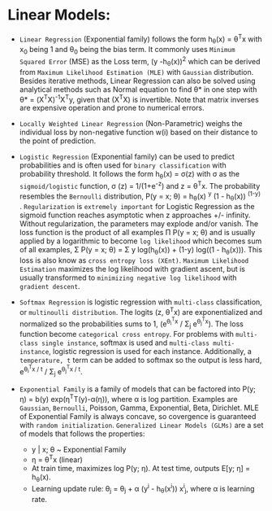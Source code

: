 #   Linear Models:

-   `Linear Regression` (Exponential family) follows the form h<sub>θ</sub>(x) = θ<sup>T</sup>x with x<sub>0</sub> being 1 and θ<sub>0</sub> being the bias term. It commonly uses `Minimum Squared Error` (MSE) as the Loss term, (y -h<sub>θ</sub>(x))<sup>2</sup> which can be derived from `Maximum Likelihood Estimation (MLE)` with `Gaussian` distribution. Besides iterative methods, Linear Regression can also be solved using analytical methods such as  Normal equation to find θ* in one step with θ* = (X<sup>T</sup>X)<sup>-1</sup>X<sup>T</sup>y, given that (X<sup>T</sup>X) is invertible. Note that matrix inverses are expensive operation and prone to numerical errors.

-   `Locally Weighted Linear Regression` (Non-Parametric) weighs the individual loss by non-negative function w(i) based on their distance to the point of prediction.

-   `Logistic Regression` (Exponential family) can be used to predict probabilities and is often used for `binary classification` with probability threshold. It follows the form h<sub>θ</sub>(x) = σ(z) with σ as the `sigmoid/logistic` function, σ (z) = 1/(1+e<sup>-z</sup>) and z = θ<sup>T</sup>x. The probability resembles the `Bernoulli` distribution, P(y = x; θ) = h<sub>θ</sub>(x) <sup>y</sup> (1 - h<sub>θ</sub>(x)) <sup> (1-y) </sup>. `Regularization` is `extremely important` for Logistic Regression as the sigmoid function reaches asymptotic when z approaches +/- infinity. Without regularization, the parameters may explode and/or vanish. The loss function is the product of all examples Π P(y = x; θ) and is usually applied by a logarithmic to become `log likelihood` which becomes sum of all examples, Σ P(y = x; θ) = Σ y log(h<sub>θ</sub>(x)) + (1-y) log((1 - h<sub>θ</sub>(x))). This loss is also know as `cross entropy loss (XEnt)`. `Maximum Likelihood Estimation` maximizes the log likelihood with gradient ascent, but is usually transformed to `minimizing negative log likelihood` with `gradient descent`.

-   `Softmax Regression` is logistic regression with `multi-class` classification, or `multinoulli distribution`. The logits (z, θ<sup>T</sup>x) are exponentialized and normalized so the probabilities sums to 1, (e<sup>θ<sub>i</sub><sup>T</sup>x</sup> / 	Σ<sub>j</sub> e<sup>θ<sub>j</sub><sup>T</sup>x</sup>). The loss function become `categorical cross entropy`. For problems with `multi-class single instance`, softmax is used and `multi-class multi-instance`, logistic regression is used for each instance. Additionally, a `temperature, t` term can be added to softmax so the output is less hard, e<sup>θ<sub>i</sub><sup>T</sup>x / t</sup> / 	Σ<sub>j</sub> e<sup>θ<sub>j</sub><sup>T</sup>x / t</sup>.

-   `Exponential Family` is a family of models that can be factored into P(y; η) = b(y) exp(η<sup>T</sup>T(y)-α(η)), where α is log partition. Examples are `Gaussian`, `Bernoulli`, Poisson, Gamma, Exponential, Beta, Dirichlet. MLE of Exponential Family is always concave, so covergence is guaranteed with `random initialization`. `Generalized Linear Models (GLMs)` are a set of models that follows the properties:
    -   y | x; θ ~ Exponential Family
    -   η = θ<sup>T</sup>x  (linear)
    -   At train time, maximizes log P(y; η). At test time, outputs E[y; η] = h<sub>θ</sub>(x).
    -   Learning update rule: θ<sub>j</sub> = θ<sub>j</sub> + α (y<sup>i</sup> - h<sub>θ</sub>(x<sup>i</sup>)) x<sup>i</sup><sub>j</sub>, where α is learning rate.
